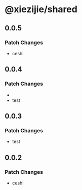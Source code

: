# @xiezijie/shared

## 0.0.5

### Patch Changes

- ceshi

## 0.0.4

### Patch Changes

-
- test

## 0.0.3

### Patch Changes

- test

## 0.0.2

### Patch Changes

- ceshi
